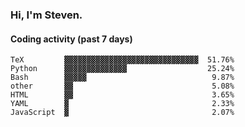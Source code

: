 ### Hi, I'm Steven.

#### Coding activity (past 7 days)
```
TeX         ▓▓▓▓▓▓▓▓▓▓▓▓▓▓▓▓▓▓▓▓▓▓▓▓▓▓▓▓▓▓  51.76%
Python      ▓▓▓▓▓▓▓▓▓▓▓▓▓▓                  25.24%
Bash        ▓▓▓▓▓                            9.87%
other       ▓▓                               5.08%
HTML        ▓▓                               3.65%
YAML        ▓                                2.33%
JavaScript  ▓                                2.07%
```
